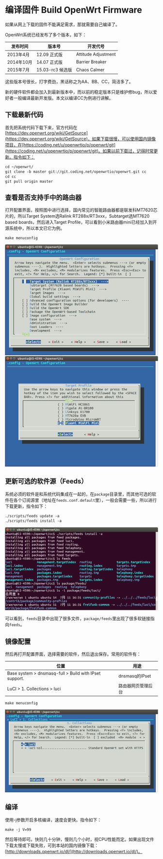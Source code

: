 # 编译固件 Build OpenWrt Firmware

如果从网上下载的固件不能满足需求，那就需要自己编译了。

OpenWrt系统已经发布了多个版本，如下：

发布时间 | 版本号 | 开发代号
---------|--------|---------
2013年4月 | 12.09 正式版 | Attitude Adjustment
2014年10月 | 14.07 正式版 | Barrier Breaker
2015年7月 | 15.03-rc3 候选版 | Chaos Calmer

这些版本号很长，打字费劲，黑话称之为AA、BB、CC，简洁多了。

新的硬件软件都会加入到最新版本中，而以前的稳定版本只是维护修bug，所以爱好者一般编译最新开发版。本文以编译CC为例进行讲解。

## 下载最新代码

首先把系统代码下载下来，官方代码在[https://dev.openwrt.org/wiki/GetSource](https://dev.openwrt.org/wiki/GetSource)，如果下载很慢，可以使用国内镜像项目，在[https://coding.net/u/openwrtio/p/openwrt/git](https://coding.net/u/openwrtio/p/openwrt/git)。如果以前下载过，记得时常更新。指令如下：

```
cd ~/openwrt/
git clone -b master git://git.coding.net/openwrtio/openwrt.git cc
cd cc
git pull origin master
```

## 查看是否支持手中的路由器

打开配置界面，按照图中进行选择，国内常见的智能路由器都是联发科MT7620芯片的，所以Target System选Ralink RT288x/RT3xxx，Subtarget选MT7620 based boards，然后进入Target Profile，可以看到小米路由器mini已经加入到开源系统中，所以本文已它为例。

```
make menuconfig
```

![openwrt cc make menuconfig miwifi](images/openwrt-cc-make-menuconfig-miwifi.png)
![openwrt cc target profile miwifi](images/openwrt-cc-target-profile-miwifi.png)

## 更新可选的软件源（Feeds）

系统必须的软件是和系统代码集成在一起的，在`package`目录里，而其他可选的软件在各个订阅源里（地址在`feeds.conf.default`里），一般会需要一些，所以进行下载更新，指令如下：

```
./scripts/feeds update -a
./scripts/feeds install -a
```

![openwrt-scripts-feeds-install](images/openwrt-scripts-feeds-install.png)

可以看到，`feeds`目录中出现了很多文件，`package/feeds`里出现了很多软链接指向`feeds`。

## 镜像配置

然后再打开配置界面，选择需要的软件，然后退出保存。常用的软件有：

位置 | 用途
-----|-----
Base system > dnsmasq-full > Build with IPset support. | dnsmasq的IPset
LuCI > 1. Collections > luci | 路由器网页管理后台

```
make menuconfig
```

![openwrt-make-menuconfig-luci](images/openwrt-make-menuconfig-luci.png)

## 编译

使用-j参数开启多核编译，速度会更快。指令如下：

```
make -j V=99
```

然后等待即可。快则几十分钟，慢则几个小时，视CPU性能而定。如果出现文件下载太慢或下载失败，可到本站的国内镜像下载：[http://downloads.openwrt.io/dl/](http://downloads.openwrt.io/dl/)。

<!-- 多说评论框 start -->
<div class="ds-thread" data-thread-key="docs-build-firmware" data-title="刷机" data-url="http://openwrt.io/docs/build-firmware/"></div>
<!-- 多说评论框 end -->
